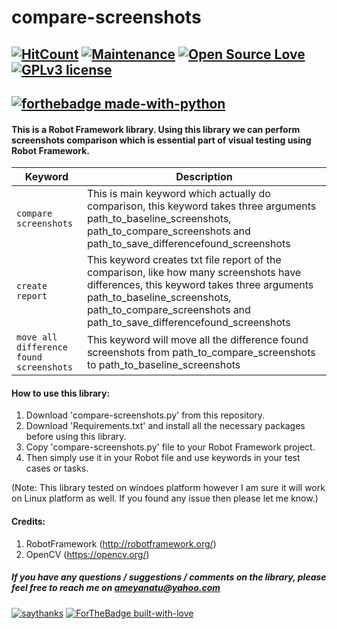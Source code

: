 # compare-screenshots

[![HitCount](http://hits.dwyl.io/ameyanatu/compare-screenshots.svg)](http://hits.dwyl.io/ameyanatu/compare-screenshots)
[![Maintenance](https://img.shields.io/badge/Maintained%3F-yes-green.svg)](https://github.com/ameyanatu/compare-screenshots/blob/master/compare-screenshots.py/graphs/commit-activity)
[![Open Source Love](https://badges.frapsoft.com/os/v1/open-source.svg?v=103)](https://github.com/ellerbrock/open-source-badges/)
[![GPLv3 license](https://img.shields.io/badge/License-GPLv3-blue.svg)](http://perso.crans.org/besson/LICENSE.html)
----------------------------------------------------------------------------------------------------------------------------------------
[![forthebadge made-with-python](http://ForTheBadge.com/images/badges/made-with-python.svg)](https://www.python.org/)
----------------------------------------------------------------------------------------------------------------------------------------

#### This is a Robot Framework library. Using this library we can perform screenshots comparison which is essential part of visual testing using Robot Framework.

| Keyword      | Description                    |
| ------------- | ------------------------------ |
| `compare screenshots`| This is main keyword which actually do comparison, this keyword takes three arguments path_to_baseline_screenshots, path_to_compare_screenshots and path_to_save_differencefound_screenshots|
| `create report`| This keyword creates txt file report of the comparison, like how many screenshots have differences, this keyword takes three arguments path_to_baseline_screenshots, path_to_compare_screenshots and path_to_save_differencefound_screenshots|
| `move all difference found screenshots`| This keyword will move all the difference found screenshots from path_to_compare_screenshots to path_to_baseline_screenshots|

#### How to use this library:

1. Download 'compare-screenshots.py' from this repository.
2. Download 'Requirements.txt' and install all the necessary packages before using this library.
3. Copy 'compare-screenshots.py' file to your Robot Framework project.
4. Then simply use it in your Robot file and use keywords in your test cases or tasks. 

(Note: This library tested on windoes platform however I am sure it will work on Linux platform as well. If you found any issue then please let me know.)

#### Credits:

1. RobotFramework (http://robotframework.org/)
2. OpenCV (https://opencv.org/)


##### If you have any questions / suggestions / comments on the library, please feel free to reach me on ameyanatu@yahoo.com


[![saythanks](https://img.shields.io/badge/say-thanks-ff69b4.svg)](https://saythanks.io/to/ameyanatu)
[![ForTheBadge built-with-love](http://ForTheBadge.com/images/badges/built-with-love.svg)](https://GitHub.com/ameyanatu/)
